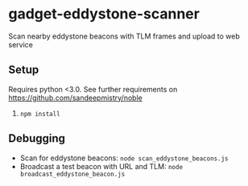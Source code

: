 # gadget-eddystone-scanner
Scan nearby eddystone beacons with TLM frames and upload to web service

## Setup
Requires python <3.0. See further requirements on https://github.com/sandeepmistry/noble

1. `npm install`

## Debugging
* Scan for eddystone beacons: `node scan_eddystone_beacons.js`
* Broadcast a test beacon with URL and TLM: `node broadcast_eddystone_beacon.js`
